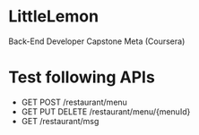 # LittleLemon
Back-End Developer Capstone Meta (Coursera)

# Test following APIs
- GET POST /restaurant/menu
- GET PUT DELETE /restaurant/menu/{menuId}
- GET /restaurant/msg